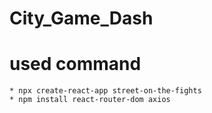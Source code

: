 # City_Game_Dash

# used command  
    * npx create-react-app street-on-the-fights
    * npm install react-router-dom axios
